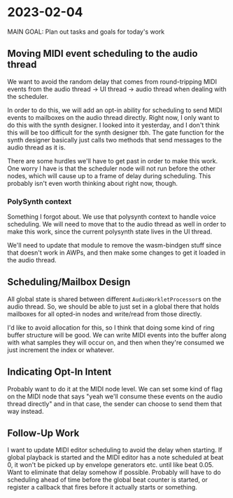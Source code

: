 # 2023-02-04

MAIN GOAL: Plan out tasks and goals for today's work

## Moving MIDI event scheduling to the audio thread

We want to avoid the random delay that comes from round-tripping MIDI events from the audio thread -> UI thread -> audio thread when dealing with the scheduler.

In order to do this, we will add an opt-in ability for scheduling to send MIDI events to mailboxes on the audio thread directly.  Right now, I only want to do this with the synth designer.  I looked into it yesterday, and I don't think this will be too difficult for the synth designer tbh.  The gate function for the synth designer basically just calls two methods that send messages to the audio thread as it is.

There are some hurdles we'll have to get past in order to make this work.  One worry I have is that the scheduler node will not run before the other nodes, which will cause up to a frame of delay during scheduling.  This probably isn't even worth thinking about right now, though.

### PolySynth context

Something I forgot about.  We use that polysynth context to handle voice scheduling.  We will need to move that to the audio thread as well in order to make this work, since the current polysynth state lives in the UI thread.

We'll need to update that module to remove the wasm-bindgen stuff since that doesn't work in AWPs, and then make some changes to get it loaded in the audio thread.

## Scheduling/Mailbox Design

All global state is shared between different `AudioWorkletProcessor`s on the audio thread.  So, we should be able to just set in a global there that holds mailboxes for all opted-in nodes and write/read from those directly.

I'd like to avoid allocation for this, so I think that doing some kind of ring buffer structure will be good.  We can write MIDI events into the buffer along with what samples they will occur on, and then when they're consumed we just increment the index or whatever.

## Indicating Opt-In Intent

Probably want to do it at the MIDI node level.  We can set some kind of flag on the MIDI node that says "yeah we'll consume these events on the audio thread directly" and in that case, the sender can choose to send them that way instead.

## Follow-Up Work

I want to update MIDI editor scheduling to avoid the delay when starting.  If global playback is started and the MIDI editor has a note scheduled at beat 0, it won't be picked up by envelope generators etc. until like beat 0.05.  Want to eliminate that delay somehow if possible.  Probably will have to do scheduling ahead of time before the global beat counter is started, or register a callback that fires before it actually starts or something.
